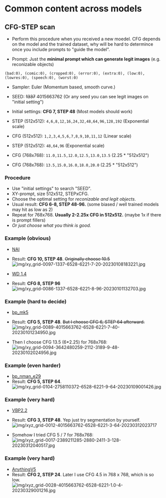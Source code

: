 # Common content across models #

## CFG-STEP scan ##

- Perform this procedure when you received a new moedel. CFG depends on the model and the trained dataset, why will be hard to determince once you include prompts to "guide the model".

- Prompt: Just the **minimal prompt which can generate legit images** (e.g. reconizable objects)
```
(bad:0), (comic:0), (cropped:0), (error:0), (extra:0), (low:0), (lowres:0), (speech:0), (worst:0)
```

- Sampler: Euler (Momentum based, smooth curve.)
- SEED: ~~1337~~ 4015663762 (Or any seed you can see legit images on "initial setting")
- Initial settings: **CFG 7, STEP 48** (Most models should work)

- STEP (512x512): `4,6,8,12,16,24,32,48,64,96,128,192` (Exponential scale)
- CFG (512x512): `1,2,3,4,5,6,7,8,9,10,11,12` (Linear scale)

- STEP (512x512): `48,64,96` (Exponential scale)
- CFG (768x768): `11.0,11.5,12.0,12.5,13.0,13.5` (2.25 * "512x512")
- CFG (768x768): `13.5,15.0,16.0,18.0,20.0` (2.25 * "512x512")

### Procedure ###
- Use "initial settings" to search "SEED".
- XY-prompt, size 512x512, STEPxCFG.
- Choose the optimal setting for *reconizable and legit objects*.
- Usual result: **CFG 6-8, STEP 48-96.** (some biased / well trained models may hit as low as 2)
- Repeat for 768x768. **Usually 2-2.25x CFG in 512x512.** (maybe 1x if there is prompt fillers)
- *Or just choose what you think is good.*

### Example (obvious) ###
- [NAI](../ch99/925997e9.md)
- Result: **CFG 10, STEP 48**. ~~Originally choose 10.5~~
![img/xy_grid-0097-1337-6528-6221-7-20-20230108183221.jpg](img/xy_grid-0097-1337-6528-6221-7-20-20230108183221.jpg)


- [WD 1.4](https://huggingface.co/hakurei/waifu-diffusion-v1-4)
- Result: **CFG 8, STEP 96**
![img/xy_grid-0086-1337-6528-6221-8-96-20230101132703.jpg](img/xy_grid-0086-1337-6528-6221-8-96-20230101132703.jpg)

### Example (hard to decide) ###

- [bp_mk5](https://huggingface.co/Crosstyan/BPModel)
- Result: **CFG 5, STEP 48**. ~~But I choose CFG 6, STEP 64 afterward.~~
![img/xy_grid-0089-4015663762-6528-6221-7-40-20230101234950.jpg](img/xy_grid-0089-4015663762-6528-6221-7-40-20230101234950.jpg)

- Then I choose CFG 13.5 (6*2.25) for 768x768:
![img/xy_grid-0094-3642480259-2112-3189-9-48-20230102024956.jpg](img/xy_grid-0094-3642480259-2112-3189-9-48-20230102024956.jpg)

### Example (even harder) ###

- [bp_nman_e29](https://huggingface.co/Crosstyan/BPModel/blob/main/NMFSAN/README.md)
- Result: **CFG 5, STEP 64**.
![img/xy_grid-0104-2758110372-6528-6221-9-64-20230109001426.jpg](img/xy_grid-0104-2758110372-6528-6221-9-64-20230109001426.jpg)

### Example (very hard) ###

- [VBP2.2](https://t.me/StableDiffusion_CN/924998)
- Result: **CFG 3, STEP 48**. Yep just try segmentation by yourself.
![img/xyz_grid-0012-4015663762-6528-6221-3-64-20230312023717](img/xyz_grid-0012-4015663762-6528-6221-3-64-20230312023717)

- Somehow I tried CFG 5 / 7 for 768x768:
![img/xyz_grid-0017-2389211285-2880-2411-3-128-20230312040517.jpg](img/xyz_grid-0017-2389211285-2880-2411-3-128-20230312040517.jpg)

### Example (very hard) ###

- [AnythingV5](https://civitai.com/models/9409/anything-v5-or-anything-diffusion-original)
- Result: **CFG 2, STEP 24**. Later I use CFG 4.5 in 768 x 768, which is so low.
![img/xyz_grid-0028-4015663762-6528-6221-1.0-4-20230329001216.jpg](img/xyz_grid-0028-4015663762-6528-6221-1.0-4-20230329001216.jpg)